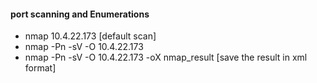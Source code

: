 #### port scanning and Enumerations
- nmap 10.4.22.173 [default scan]
- nmap -Pn -sV -O 10.4.22.173 
- nmap -Pn -sV -O 10.4.22.173 -oX nmap_result   [save  the result in xml format]
